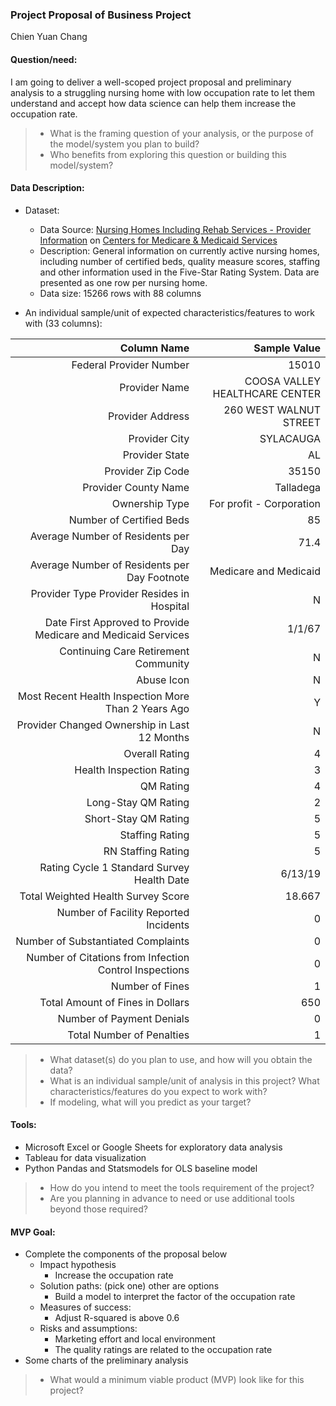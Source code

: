 ### Project Proposal of Business Project
Chien Yuan Chang
#### Question/need:
I am going to deliver a well-scoped project proposal and preliminary analysis to a struggling nursing home with low occupation rate to let them understand and accept how data science can help them increase the occupation rate.

>* What is the framing question of your analysis, or the purpose of the model/system you plan to build? 
>* Who benefits from exploring this question or building this model/system?

#### Data Description:
* Dataset: 
  * Data Source: [Nursing Homes Including Rehab Services - Provider Information](https://data.cms.gov/provider-data/dataset/4pq5-n9py) on [Centers for Medicare & Medicaid Services](https://www.cms.gov/)
  * Description: General information on currently active nursing homes, including number of certified beds, quality measure scores, staffing and other information used in the Five-Star Rating System. Data are presented as one row per nursing home.
  * Data size: 15266 rows with 88 columns

* An individual sample/unit of expected characteristics/features to work with (33 columns): 

Column Name|Sample Value
---:|---:
Federal Provider Number|15010
Provider Name|COOSA VALLEY HEALTHCARE CENTER
Provider Address|260 WEST WALNUT STREET
Provider City|SYLACAUGA
Provider State|AL
Provider Zip Code|35150
Provider County Name|Talladega
Ownership Type|For profit - Corporation
Number of Certified Beds|85
Average Number of Residents per Day|71.4
Average Number of Residents per Day Footnote|Medicare and Medicaid
Provider Type	Provider Resides in Hospital|N
Date First Approved to Provide Medicare and Medicaid Services|1/1/67
Continuing Care Retirement Community|N
Abuse Icon|N
Most Recent Health Inspection More Than 2 Years Ago|Y
Provider Changed Ownership in Last 12 Months|N
Overall Rating|4
Health Inspection Rating|3
QM Rating|4
Long-Stay QM Rating|2
Short-Stay QM Rating|5
Staffing Rating|5
RN Staffing Rating|5
Rating Cycle 1 Standard Survey Health Date|6/13/19
Total Weighted Health Survey Score|18.667
Number of Facility Reported Incidents|0
Number of Substantiated Complaints|0
Number of Citations from Infection Control Inspections|0
Number of Fines|1
Total Amount of Fines in Dollars|650
Number of Payment Denials|0
Total Number of Penalties|1

>* What dataset(s) do you plan to use, and how will you obtain the data?
>* What is an individual sample/unit of analysis in this project? What characteristics/features do you expect to work with?
>* If modeling, what will you predict as your target?

#### Tools:
* Microsoft Excel or Google Sheets for exploratory data analysis
* Tableau for data visualization
* Python Pandas and Statsmodels for OLS baseline model

>* How do you intend to meet the tools requirement of the project? 
>* Are you planning in advance to need or use additional tools beyond those required?

#### MVP Goal:
* Complete the components of the proposal below
    *  Impact hypothesis
        *  Increase the occupation rate
    *  Solution paths: (pick one) other are options
        *  Build a model to interpret the factor of the occupation rate
    *  Measures of success: 
        * Adjust R-squared is above 0.6
    *  Risks and assumptions: 
        *  Marketing effort and local environment
        *  The quality ratings are related to the occupation rate
* Some charts of the preliminary analysis

>* What would a minimum viable product (MVP) look like for this project?